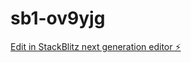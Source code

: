 # sb1-ov9yjg

[Edit in StackBlitz next generation editor ⚡️](https://stackblitz.com/~/github.com/NISHANT4510/sb1-ov9yjg)